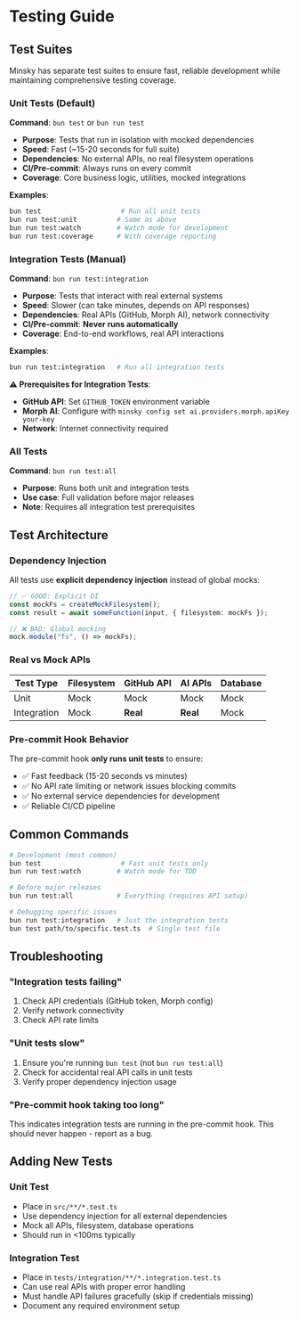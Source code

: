 # Testing Guide

## Test Suites

Minsky has separate test suites to ensure fast, reliable development while maintaining comprehensive testing coverage.

### Unit Tests (Default)

**Command**: `bun test` or `bun run test`

- **Purpose**: Tests that run in isolation with mocked dependencies
- **Speed**: Fast (~15-20 seconds for full suite)
- **Dependencies**: No external APIs, no real filesystem operations
- **CI/Pre-commit**: Always runs on every commit
- **Coverage**: Core business logic, utilities, mocked integrations

**Examples**:
```bash
bun test                    # Run all unit tests
bun run test:unit          # Same as above
bun run test:watch         # Watch mode for development
bun run test:coverage      # With coverage reporting
```

### Integration Tests (Manual)

**Command**: `bun run test:integration`

- **Purpose**: Tests that interact with real external systems
- **Speed**: Slower (can take minutes, depends on API responses)
- **Dependencies**: Real APIs (GitHub, Morph AI), network connectivity
- **CI/Pre-commit**: **Never runs automatically**
- **Coverage**: End-to-end workflows, real API interactions

**Examples**:
```bash
bun run test:integration   # Run all integration tests
```

**⚠️ Prerequisites for Integration Tests**:
- **GitHub API**: Set `GITHUB_TOKEN` environment variable
- **Morph AI**: Configure with `minsky config set ai.providers.morph.apiKey your-key`
- **Network**: Internet connectivity required

### All Tests

**Command**: `bun run test:all`

- **Purpose**: Runs both unit and integration tests
- **Use case**: Full validation before major releases
- **Note**: Requires all integration test prerequisites

## Test Architecture

### Dependency Injection

All tests use **explicit dependency injection** instead of global mocks:

```typescript
// ✅ GOOD: Explicit DI
const mockFs = createMockFilesystem();
const result = await someFunction(input, { filesystem: mockFs });

// ❌ BAD: Global mocking
mock.module("fs", () => mockFs);
```

### Real vs Mock APIs

| Test Type | Filesystem | GitHub API | AI APIs | Database |
|-----------|------------|------------|---------|----------|
| Unit      | Mock       | Mock       | Mock    | Mock     |
| Integration | Mock     | **Real**   | **Real** | Mock    |

### Pre-commit Hook Behavior

The pre-commit hook **only runs unit tests** to ensure:
- ✅ Fast feedback (15-20 seconds vs minutes)
- ✅ No API rate limiting or network issues blocking commits
- ✅ No external service dependencies for development
- ✅ Reliable CI/CD pipeline

## Common Commands

```bash
# Development (most common)
bun test                    # Fast unit tests only
bun run test:watch         # Watch mode for TDD

# Before major releases
bun run test:all           # Everything (requires API setup)

# Debugging specific issues
bun run test:integration   # Just the integration tests
bun test path/to/specific.test.ts  # Single test file
```

## Troubleshooting

### "Integration tests failing"
1. Check API credentials (GitHub token, Morph config)
2. Verify network connectivity
3. Check API rate limits

### "Unit tests slow"
1. Ensure you're running `bun test` (not `bun run test:all`)
2. Check for accidental real API calls in unit tests
3. Verify proper dependency injection usage

### "Pre-commit hook taking too long"
This indicates integration tests are running in the pre-commit hook. This should never happen - report as a bug.

## Adding New Tests

### Unit Test
- Place in `src/**/*.test.ts`
- Use dependency injection for all external dependencies
- Mock all APIs, filesystem, database operations
- Should run in <100ms typically

### Integration Test
- Place in `tests/integration/**/*.integration.test.ts`
- Can use real APIs with proper error handling
- Must handle API failures gracefully (skip if credentials missing)
- Document any required environment setup

